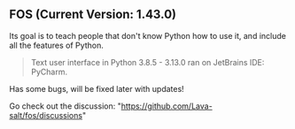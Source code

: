 ## FOS (Current Version: 1.43.0)
Its goal is to teach people that don't know Python how to use it, and include all the features of Python.
> Text user interface in Python 3.8.5 - 3.13.0 ran on JetBrains IDE: PyCharm.

Has some bugs, will be fixed later with updates!

Go check out the discussion: "https://github.com/Lava-salt/fos/discussions"
